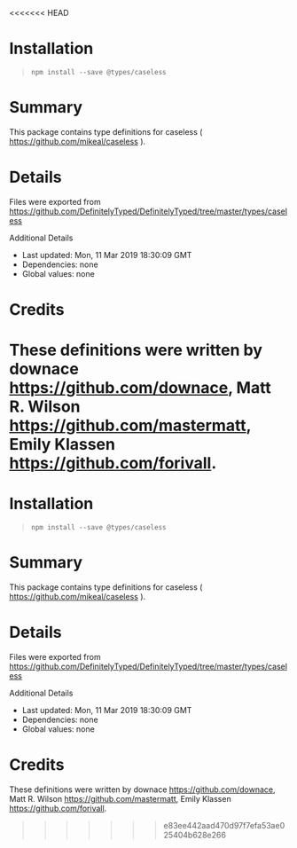 <<<<<<< HEAD
# Installation
> `npm install --save @types/caseless`

# Summary
This package contains type definitions for caseless ( https://github.com/mikeal/caseless ).

# Details
Files were exported from https://github.com/DefinitelyTyped/DefinitelyTyped/tree/master/types/caseless

Additional Details
 * Last updated: Mon, 11 Mar 2019 18:30:09 GMT
 * Dependencies: none
 * Global values: none

# Credits
These definitions were written by downace <https://github.com/downace>, Matt R. Wilson <https://github.com/mastermatt>, Emily Klassen <https://github.com/forivall>.
=======
# Installation
> `npm install --save @types/caseless`

# Summary
This package contains type definitions for caseless ( https://github.com/mikeal/caseless ).

# Details
Files were exported from https://github.com/DefinitelyTyped/DefinitelyTyped/tree/master/types/caseless

Additional Details
 * Last updated: Mon, 11 Mar 2019 18:30:09 GMT
 * Dependencies: none
 * Global values: none

# Credits
These definitions were written by downace <https://github.com/downace>, Matt R. Wilson <https://github.com/mastermatt>, Emily Klassen <https://github.com/forivall>.
>>>>>>> e83ee442aad470d97f7efa53ae025404b628e266
